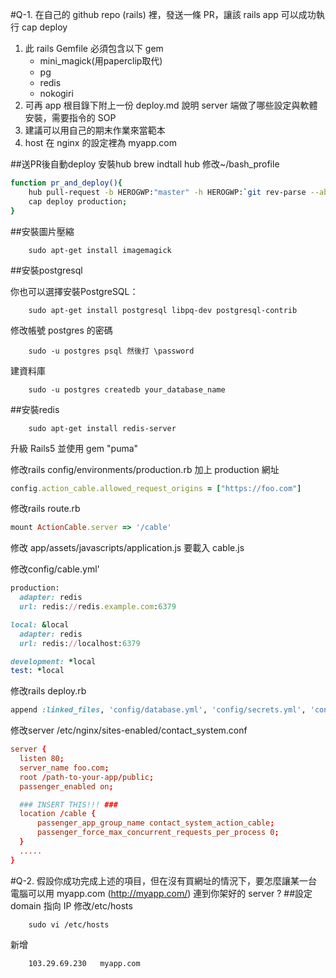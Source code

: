 #Q-1. 在自己的 github repo (rails) 裡，發送一條 PR，讓該 rails app 可以成功執行 cap deploy
  1. 此 rails Gemfile 必須包含以下 gem
      - mini_magick(用paperclip取代)
      - pg
      - redis
      - nokogiri
  2. 可再 app 根目錄下附上一份 deploy.md 說明 server 端做了哪些設定與軟體安裝，需要指令的 SOP
  3. 建議可以用自己的期末作業來當範本
  4. host 在 nginx 的設定裡為 myapp.com


##送PR後自動deploy
安裝hub
	brew indtall hub
修改~/bash_profile
```bash
function pr_and_deploy(){
	hub pull-request -b HEROGWP:"master" -h HEROGWP:`git rev-parse --abbrev-ref HEAD`;
	cap deploy production;
}
```



##安裝圖片壓縮
```
	sudo apt-get install imagemagick
```	

##安裝postgresql

你也可以選擇安裝PostgreSQL：
```	
	sudo apt-get install postgresql libpq-dev postgresql-contrib
```
修改帳號 postgres 的密碼
```	
	sudo -u postgres psql 然後打 \password
```
建資料庫
```
	sudo -u postgres createdb your_database_name
```

##安裝redis
```	
	sudo apt-get install redis-server
```
升級 Rails5 並使用 gem "puma"

修改rails config/environments/production.rb 加上 production 網址
```ruby
config.action_cable.allowed_request_origins = ["https://foo.com"]
```

修改rails route.rb
```ruby
mount ActionCable.server => '/cable'
```
修改 app/assets/javascripts/application.js 要載入 cable.js


修改config/cable.yml'
```ruby
production:
  adapter: redis
  url: redis://redis.example.com:6379

local: &local
  adapter: redis
  url: redis://localhost:6379

development: *local
test: *local
```

修改rails deploy.rb 
```ruby
append :linked_files, 'config/database.yml', 'config/secrets.yml', 'config/cable.yml'
```
修改server /etc/nginx/sites-enabled/contact_system.conf
```conf
server {
  listen 80;
  server_name foo.com;
  root /path-to-your-app/public;
  passenger_enabled on;

  ### INSERT THIS!!! ###
  location /cable {
      passenger_app_group_name contact_system_action_cable;
      passenger_force_max_concurrent_requests_per_process 0;
  }
  .....
}
```


#Q-2. 假設你成功完成上述的項目，但在沒有買網址的情況下，要怎麼讓某一台電腦可以用 myapp.com (http://myapp.com/) 連到你架好的 server ? 
##設定domain 指向 IP
修改/etc/hosts
```
	sudo vi /etc/hosts
```
新增
```
	103.29.69.230   myapp.com
```